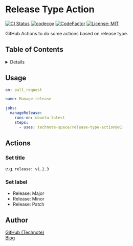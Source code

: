 # Release Type Action

[![CI Status](https://github.com/technote-space/release-type-action/workflows/CI/badge.svg)](https://github.com/technote-space/release-type-action/actions)
[![codecov](https://codecov.io/gh/technote-space/release-type-action/branch/master/graph/badge.svg)](https://codecov.io/gh/technote-space/release-type-action)
[![CodeFactor](https://www.codefactor.io/repository/github/technote-space/release-type-action/badge)](https://www.codefactor.io/repository/github/technote-space/release-type-action)
[![License: MIT](https://img.shields.io/badge/License-MIT-blue.svg)](https://github.com/technote-space/release-type-action/blob/master/LICENSE)

GitHub Actions to do some actions based on release type.

## Table of Contents

<!-- START doctoc generated TOC please keep comment here to allow auto update -->
<!-- DON'T EDIT THIS SECTION, INSTEAD RE-RUN doctoc TO UPDATE -->
<details>
<summary>Details</summary>

- [Actions](#actions)
  - [Set title](#set-title)
  - [Set label](#set-label)
- [Author](#author)

</details>
<!-- END doctoc generated TOC please keep comment here to allow auto update -->

## Usage
```yaml
on: pull_request

name: Manage release

jobs:
  manageRelease:
    runs-on: ubuntu-latest
    steps:
      - uses: technote-space/release-type-action@v1
```

## Actions
### Set title
e.g. `release: v1.2.3`

### Set label
- Release: Major
- Release: Minor
- Release: Patch

## Author
[GitHub (Technote)](https://github.com/technote-space)  
[Blog](https://technote.space)
